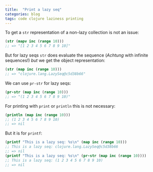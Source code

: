 ```yaml
---
title:  "Print a lazy seq"
categories: blog
tags: code clojure laziness printing
---
```


To get a `str` representation of a non-lazy collection is not an issue:

```clojure
(str (mapv inc (range 10)))
;; => "[1 2 3 4 5 6 7 8 9 10]"
```

But for lazy seqs `str` does  evaluate the sequence (_Achtung_ with infinite sequences!) *but* we get the object representation:

```clojure
(str (map inc (range 10)))
;; => "clojure.lang.LazySeq@c5d38b66"
```

We can use `pr-str` for lazy seqs:

```clojure
(pr-str (map inc (range 10)))
;; => "(1 2 3 4 5 6 7 8 9 10)"
```

For printing with `print` or `println` this is not necessary:

```clojure
(println (map inc (range 10)))
;; (1 2 3 4 5 6 7 8 9 10)
;; => nil
```

But it is for `printf`:

```clojure
(printf "This is a lazy seq: %s\n" (map inc (range 10)))
;; This is a lazy seq: clojure.lang.LazySeq@c5d38b66
;; => nil
(printf "This is a lazy seq: %s\n" (pr-str (map inc (range 10))))
;; This is a lazy seq: (1 2 3 4 5 6 7 8 9 10)
;; => nil
```

